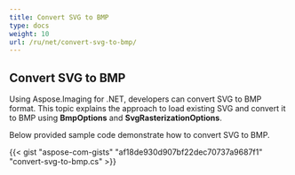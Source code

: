 ```yaml
---
title: Convert SVG to BMP
type: docs
weight: 10
url: /ru/net/convert-svg-to-bmp/
---
```


## **Convert SVG to BMP**
Using Aspose.Imaging for .NET, developers can convert SVG to BMP format. This topic explains the approach to load existing SVG and convert it to BMP using **BmpOptions** and **SvgRasterizationOptions**.

Below provided sample code demonstrate how to convert SVG to BMP.

{{< gist "aspose-com-gists" "af18de930d907bf22dec70737a9687f1" "convert-svg-to-bmp.cs" >}}
